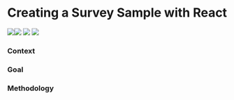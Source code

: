 # Creating a Survey Sample with React

<img src="https://img.shields.io/badge/language-JavaScript-Yellow.svg" style="zoom:100%;" /><img src="https://img.shields.io/badge/language-HTML-green.svg" style="zoom:100%;" /> <img src="https://img.shields.io/badge/language-CSS-orange.svg" style="zoom:100%;" /> <img src="https://img.shields.io/badge/language-REACT-darkblue.svg" style="zoom:100%;" />

### Context

### Goal

### Methodology
